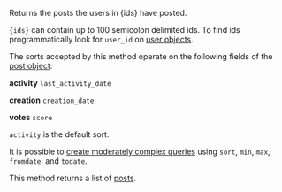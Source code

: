 Returns the posts the users in {ids} have posted.

`{ids}` can contain up to 100 semicolon delimited ids. To find ids programmatically look for `user_id` on
[user objects](#model-User).

The sorts accepted by this method operate on the following fields of the [post object](#model-Post):

**activity**
`last_activity_date`

**creation**
`creation_date`

**votes**
`score`

`activity` is the default sort.

It is possible to [create moderately complex queries](#complex-queries) using `sort`, `min`, `max`, `fromdate`, and
`todate`.

This method returns a list of [posts](#model-Post).
